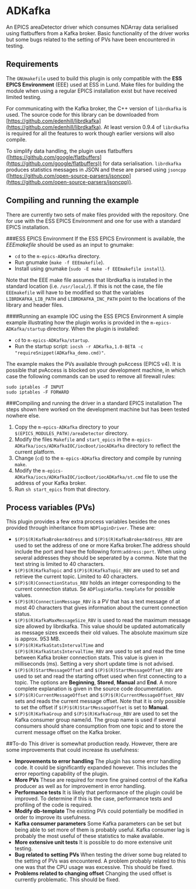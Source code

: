 # ADKafka
An EPICS areaDetector driver which consumes NDArray data serialised using flatbuffers from a Kafka broker. Basic functionality of the driver works but some bugs related to the setting of PVs have been encountered in testing.

## Requirements
The `GNUmakefile` used to build this plugin is only compatible with the **ESS EPICS Environment** (EEE) used at ESS in Lund. Make files for building the module when using a regular EPICS installation exist but have received limited testing.

For communicating with the Kafka broker, the C++ version of `librdkafka` is used. The source code for this library can be downloaded from [https://github.com/edenhill/librdkafka](https://github.com/edenhill/librdkafka). At least version 0.9.4 of `librdkafka` is required for all the features to work though earlier versions will also compile.

To simplify data handling, the plugin uses flatbuffers ([https://github.com/google/flatbuffers](https://github.com/google/flatbuffers)) for data serialisation. `librdkafka` produces statistics messages in JSON and these are parsed using `jsoncpp` ([https://github.com/open-source-parsers/jsoncpp](https://github.com/open-source-parsers/jsoncpp)).

## Compiling and running the example
There are currently two sets of make files provided with the repository. One for use with the ESS EPICS Environment and one for use with a standard EPICS installation.

###ESS EPICS Environment
If the ESS EPICS Environment is available, the *EEEmakefile* should be used as an input to gnumake:

* `cd` to the `m-epics-ADKafka` directory.
* Run gnumake (`make -f EEEmakefile`).
* Install using gnumake (`sudo -E make -f EEEmakefile install`).

Note that the EEE make file assumes that librdkafka is installed in the standard location (i.e. `/usr/local/`). If this is not the case, the file `EEEmakefile` will have to be modified so that the variables `LIBRDKAFKA_LIB_PATH` and `LIBRDKAFKA_INC_PATH`  point to the locations of the library and header files.

####Running an example IOC using the ESS EPICS Environment
A simple example illustrating how the plugin works is provided in the `m-epics-ADKafka/startup` directory. When the plugin is installed:

* `cd` to `m-epics-ADKafka/startup`.
* Run the startup script: `iocsh -r ADKafka,1.0-BETA -c "requireSnippet(ADKafka_demo.cmd)"`.

The example makes the PVs available through pvAccess (EPICS v4). It is possible that pvAccess is blocked on your development machine, in which case the following commands can be used to remove all firewall rules:

    sudo iptables -F INPUT
    sudo iptables -F FORWARD

###Compiling and running the driver in a standard EPICS installation
The steps shown here worked on the development machine but has been tested nowhere else.

1. Copy the `m-epics-ADKafka` directory to your `$(EPICS_MODULES_PATH)/areaDetector` directory.
2. Modify the files `Makefile` and `start_epics` in the `m-epics-ADKafka/iocs/ADKafkaIOC/iocBoot/iocADKafka` directory to reflect the current platform.
3. Change (`cd`) to the `m-epics-ADKafka` directory and compile by running `make`.
4. Modify the `m-epics-ADKafka/iocs/ADKafkaIOC/iocBoot/iocADKafka/st.cmd` file to use the address of your Kafka broker.
5. Run `sh start_epics` from that directory.

## Process variables (PVs)
This plugin provides a few extra process variables besides the ones provided through inheritance from `NDPluginDriver`. These are:

* `$(P)$(R)KafkaBrokerAddress` and `$(P)$(R)KafkaBrokerAddress_RBV` are used to set the address of one or more Kafka broker.The address should include the port and have the following form:`address:port`. When using several addresses they should be seperated by a comma. Note that the text string is limited to 40 characters.
* `$(P)$(R)KafkaTopic` and `$(P)$(R)KafkaTopic_RBV` are used to set and retrieve the current topic. Limited to 40 characters.
* `$(P)$(R)ConnectionStatus_RBV` holds an integer corresponding to the current connection status. Se `ADPluginKafka.template` for possible values.
* `$(P)$(R)ConnectionMessage_RBV` is a PV that has a text message of at most 40 characters that gives information about the current connection status.
* `$(P)$(R)KafkaMaxMessageSize_RBV` is used to read the maximum message size allowed by librdkafka. This value should be updated automatically as message sizes exceeds their old values. The absolute maximum size is approx. 953 MB.
* `$(P)$(R)KafkaStatsIntervalTime` and `$(P)$(R)KafkaStatsIntervalTime_RBV` are used to set and read the time between Kafka broker connection stats. This value is given in milliseconds (ms). Setting a very short update time is not advised.
* `$(P)$(R)StartMessageOffset` and `$(P)$(R)StartMessageOffset_RBV` are used to set and read the starting offset used when first connecting to a topic. The options are **Beginning**, **Stored**, **Manual** and **End**. A more complete explanation is given in the source code documentation.
* `$(P)$(R)CurrentMessageOffset` and `$(P)$(R)CurrentMessageOffset_RBV` sets and reads the current message offset. Note that it is only possible to set the offset if `$(P)$(R)StartMessageOffset` is set to **Manual**.
* `$(P)$(R)KafkaGroup` and `$(P)$(R)KafkaGroup_RBV` are used to set the Kafka consumer group name/id. The group name is used if several consumers should share consumption from one topic and to store the current message offset on the Kafka broker.

##To-do
This driver is somewhat production ready. However, there are some improvements that could increase its usefulness:

* **Improvements to error handling** The plugin has some error handling code. It could be significantly expanded however. This includes the error reporting capability of the plugin.
* **More PVs** These are required for more fine grained control of the Kafka producer as well as for improvement in error handling.
* **Performance tests** It is likely that performance of the plugin could be improved. To determine if this is the case, performance tests and profiling of the code is required.
* **Modify db-template** The existing PVs could potentially be modified in order to improve its usefulness.
* **Kafka consumer parameters** Some Kafka parameters can be set but being able to set more of them is probably useful. Kafka consumer lag is probably the most useful of these statistics to make available.
* **More extensive unit tests** It is possible to do more extensive unit testing.
* **Bug related to setting PVs** When testing the driver some bug related to the setting of PVs was encountered. A problem probably related to this one was that the CPU usage was excessive. This should be fixed.
* **Problems related to changing offset** Changing the used offset is currently problematic. This should be fixed.
